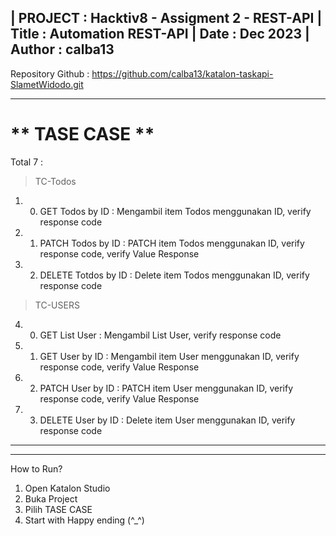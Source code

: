 
| PROJECT : Hacktiv8 - Assigment 2 - REST-API
| Title : Automation REST-API
| Date : Dec 2023
| Author : calba13
-----------------------------------------------------
Repository Github : https://github.com/calba13/katalon-taskapi-SlametWidodo.git


-----------------------------------------------------
** TASE CASE **
=====================================================
Total 7 :
> TC-Todos
1. 00. GET Todos by ID : Mengambil item Todos menggunakan ID, verify response code 
2. 01. PATCH Todos by ID : PATCH item Todos menggunakan ID, verify response code, verify Value Response
3. 02. DELETE Totdos by ID : Delete item Todos menggunakan ID, verify response code 

> TC-USERS
4. 00. GET List User : Mengambil List User, verify response code
5. 01. GET User by ID : Mengambil item User menggunakan ID, verify response code, verify Value Response
6. 02. PATCH User by ID : PATCH item User menggunakan ID, verify response code, verify Value Response
7. 03. DELETE User by ID : Delete item User menggunakan ID, verify response code  

----------------------------------------------------

----------------------------------------------------

How to Run?
1. Open Katalon Studio
2. Buka Project 
3. Pilih TASE CASE 
4. Start with Happy ending (^_^)
